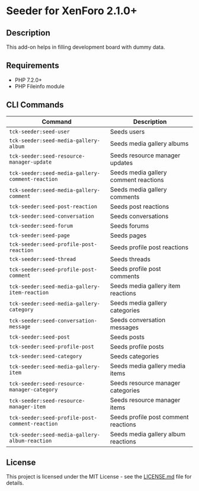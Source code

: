 Seeder for XenForo 2.1.0+
=========================

Description
-----------

This add-on helps in filling development board with dummy data.

Requirements
------------

- PHP 7.2.0+
- PHP Fileinfo module

CLI Commands
------------

| Command                                          | Description                           |
| ------------------------------------------------ | ------------------------------------- |
| `tck-seeder:seed-user`                           | Seeds users                           |
| `tck-seeder:seed-media-gallery-album`            | Seeds media gallery albums            |
| `tck-seeder:seed-resource-manager-update`        | Seeds resource manager updates        |
| `tck-seeder:seed-media-gallery-comment-reaction` | Seeds media gallery comment reactions |
| `tck-seeder:seed-media-gallery-comment`          | Seeds media gallery comments          |
| `tck-seeder:seed-post-reaction`                  | Seeds post reactions                  |
| `tck-seeder:seed-conversation`                   | Seeds conversations                   |
| `tck-seeder:seed-forum`                          | Seeds forums                          |
| `tck-seeder:seed-page`                           | Seeds pages                           |
| `tck-seeder:seed-profile-post-reaction`          | Seeds profile post reactions          |
| `tck-seeder:seed-thread`                         | Seeds threads                         |
| `tck-seeder:seed-profile-post-comment`           | Seeds profile post comments           |
| `tck-seeder:seed-media-gallery-item-reaction`    | Seeds media gallery item reactions    |
| `tck-seeder:seed-media-gallery-category`         | Seeds media gallery categories        |
| `tck-seeder:seed-conversation-message`           | Seeds conversation messages           |
| `tck-seeder:seed-post`                           | Seeds posts                           |
| `tck-seeder:seed-profile-post`                   | Seeds profile posts                   |
| `tck-seeder:seed-category`                       | Seeds categories                      |
| `tck-seeder:seed-media-gallery-item`             | Seeds media gallery media items       |
| `tck-seeder:seed-resource-manager-category`      | Seeds resource manager categories     |
| `tck-seeder:seed-resource-manager-item`          | Seeds resource manager items          |
| `tck-seeder:seed-profile-post-comment-reaction`  | Seeds profile post comment reactions  |
| `tck-seeder:seed-media-gallery-album-reaction`   | Seeds media gallery album reactions   |

License
-------

This project is licensed under the MIT License - see the [LICENSE.md](https://github.com/ticktackk/SeederForXF2/blob/master/LICENSE.md) file for details.
